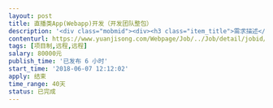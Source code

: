 ```yaml
---                
layout: post       
title: 直播类App(Webapp)开发（开发团队整包）           
description: '<div class="mobmid"><div><h3 class="item_title">需求描述</h3><p>一、需求描述：<br/>直播类App开发，有直播，聊天等，可以调用第三方平台接口，最好基于原生+H5混合开发，有UI设计图，需要一个系统管理员后台。<br/>开发团队至少配备4人。<br/> <br/>二、合作方式：<br/>项目制，远程开发，时间40-60天，费用8万。</p></div><!--info end--></div>'     
contenturl: https://www.yuanjisong.com/Webpage/Job/../Job/detail/jobid/101537      
tags: [项目制,远程,远程]            
salary: 80000元          
publish_time: '已发布 6 小时'         
start_time: '2018-06-07 12:12:02'           
apply: 结束                   
time_range: 40天              
status: 已完成                  
---                 
```

